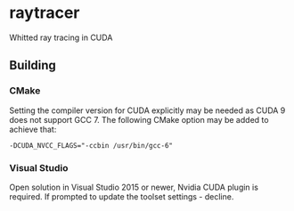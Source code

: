 # raytracer
Whitted ray tracing in CUDA

## Building
### CMake
Setting the compiler version for CUDA explicitly may be needed as CUDA 9
does not support GCC 7. The following CMake option may be added to achieve that:
```
-DCUDA_NVCC_FLAGS="-ccbin /usr/bin/gcc-6"
```
### Visual Studio
Open solution in Visual Studio 2015 or newer, Nvidia CUDA plugin is required.
If prompted to update the toolset settings - decline.

